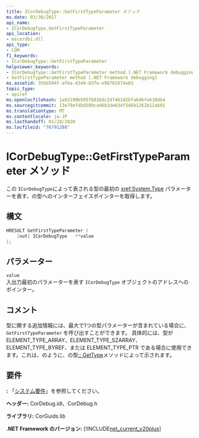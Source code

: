 ```yaml
---
title: ICorDebugType::GetFirstTypeParameter メソッド
ms.date: 03/30/2017
api_name:
- ICorDebugType.GetFirstTypeParameter
api_location:
- mscordbi.dll
api_type:
- COM
f1_keywords:
- ICorDebugType::GetFirstTypeParameter
helpviewer_keywords:
- ICorDebugType::GetFirstTypeParameter method [.NET Framework debugging]
- GetFirstTypeParameter method [.NET Framework debugging]
ms.assetid: 35bb594f-af6a-4349-83fe-e98702674e03
topic_type:
- apiref
ms.openlocfilehash: 1a02190b595fb01bdc2df46182bfa64bfe638db4
ms.sourcegitcommit: 13e79efdbd589cad6b1de634f5d6b1262b12ab01
ms.translationtype: MT
ms.contentlocale: ja-JP
ms.lasthandoff: 01/28/2020
ms.locfileid: "76791288"
---
```

# <a name="icordebugtypegetfirsttypeparameter-method"></a>ICorDebugType::GetFirstTypeParameter メソッド
この `ICorDebugType`によって表される型の最初の <xref:System.Type> パラメーターを表す、の型へのインターフェイスポインターを取得します。  
  
## <a name="syntax"></a>構文  
  
```cpp  
HRESULT GetFirstTypeParameter (  
    [out] ICorDebugType   **value  
);  
```  
  
## <a name="parameters"></a>パラメーター  
 `value`  
 入出力最初のパラメーターを表す `ICorDebugType` オブジェクトのアドレスへのポインター。  
  
## <a name="remarks"></a>コメント  
 型に関する追加情報には、最大で1つの型パラメーターが含まれている場合に、`GetFirstTypeParameter` を呼び出すことができます。 具体的には、型が ELEMENT_TYPE_ARRAY、ELEMENT_TYPE_SZARRAY、ELEMENT_TYPE_BYREF、または ELEMENT_TYPE_PTR である場合に使用できます。これは、のように、の型[:: GetType](icordebugtype-gettype-method.md)メソッドによって示されます。  
  
## <a name="requirements"></a>要件  
 **:** 「[システム要件](../../../../docs/framework/get-started/system-requirements.md)」を参照してください。  
  
 **ヘッダー:** CorDebug.idl、CorDebug.h  
  
 **ライブラリ:** CorGuids.lib  
  
 **.NET Framework のバージョン:** [!INCLUDE[net_current_v20plus](../../../../includes/net-current-v20plus-md.md)]
